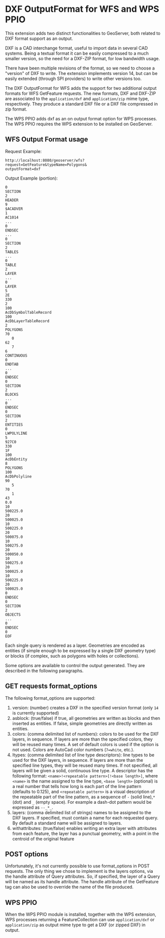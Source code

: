 # DXF OutputFormat for WFS and WPS PPIO

This extension adds two distinct functionalities to GeoServer, both related to DXF format support as an output.

DXF is a CAD interchange format, useful to import data in several CAD systems. Being a textual format it can be easily compressed to a much smaller version, so the need for a DXF-ZIP format, for low bandwidth usage.

There have been multiple revisions of the format, so we need to choose a "version" of DXF to write. The extension implements version 14, but can be easily extended (through SPI providers) to write other versions too.

The DXF OutputFormat for WFS adds the support for two additional output formats for WFS GetFeature requests. The new formats, DXF and DXF-ZIP are associated to the `application/dxf` and `application/zip` mime type, respectively. They produce a standard DXF file or a DXF file compressed in zip format.

The WPS PPIO adds dxf as an on output format option for WPS processes. The WPS PPIO requires the WPS extension to be installed on GeoServer.

## WFS Output Format usage

Request Example:

    http://localhost:8080/geoserver/wfs?request=GetFeature&typeName=Polygons&
    outputFormat=dxf

Output Example (portion):

    0
    SECTION
    2
    HEADER
    9
    $ACADVER
    1
    AC1014
    ...
    0
    ENDSEC
    ...
    0
    SECTION
    2
    TABLES
    ...  
    0
    TABLE
    2
    LAYER
    ...
    0
    LAYER
    5
    2E
    330
    2
    100
    AcDbSymbolTableRecord
    100
    AcDbLayerTableRecord
    2
    POLYGONS
    70
       0
    62
       7
    6
    CONTINUOUS
    0
    ENDTAB
    ...
    0
    ENDSEC
    0
    SECTION
    2
    BLOCKS
    ...
    0
    ENDSEC
    0
    SECTION
    2
    ENTITIES
    0
    LWPOLYLINE
    5
    927C0
    330
    1F
    100
    AcDbEntity
    8
    POLYGONS
    100
    AcDbPolyline
    90
       5
    70
       1
    43
    0.0
    10
    500225.0
    20
    500025.0
    10
    500225.0
    20
    500075.0
    10
    500275.0
    20
    500050.0
    10
    500275.0
    20
    500025.0
    10
    500225.0
    20
    500025.0
    0
    ENDSEC
    0
    SECTION
    2
    OBJECTS
    ...
    0
    ENDSEC
    0
    EOF

Each single query is rendered as a layer. Geometries are encoded as entities (if simple enough to be expressed by a single DXF geometry type) or blocks (if complex, such as polygons with holes or collections).

Some options are available to control the output generated. They are described in the following paragraphs.

## GET requests format_options

The following format_options are supported:

1.  version: (number) creates a DXF in the specified version format (only `14` is currently supported)
2.  asblock: (true/false) if true, all geometries are written as blocks and then inserted as entities. If false, simple geometries are directly written as entities.
3.  colors: (comma delimited list of numbers): colors to be used for the DXF layers, in sequence. If layers are more than the specified colors, they will be reused many times. A set of default colors is used if the option is not used. Colors are AutoCad color numbers (`7=white`, etc.).
4.  ltypes: (comma delimited list of line type descriptors): line types to be used for the DXF layers, in sequence. If layers are more than the specified line types, they will be reused many times. If not specified, all layers will be given a solid, continuous line type. A descriptor has the following format: `<name>!<repeatable pattern>[!<base length>]`, where `<name>` is the name assigned to the line type, `<base length>` (optional) is a real number that tells how long is each part of the line pattern (defaults to 0.125), and `<repeatable pattern>` is a visual description of the repeatable part of the line pattern, as a sequence of `-` (solid line),`*` (dot) and `_` (empty space). For example a dash-dot pattern would be expressed as `--_*_`.
5.  layers: (comma delimited list of strings) names to be assigned to the DXF layers. If specified, must contain a name for each requested query. By default a standard name will be assigned to layers.
6.  withattributes: (true/false) enables writing an extra layer with attributes from each feature, the layer has a punctual geometry, with a point in the centroid of the original feature

## POST options

Unfortunately, it's not currently possible to use format_options in POST requests. The only thing we chose to implement is the layers options, via the handle attribute of Query attributes. So, if specified, the layer of a Query will be named as its handle attribute. The handle attribute of the GetFeature tag can also be used to override the name of the file produced.

## WPS PPIO

When the WPS PPIO module is installed, together with the WPS extension, WPS processes returning a FeatureCollection can use `application/dxf` or `application/zip` as output mime type to get a DXF (or zipped DXF) in output.

